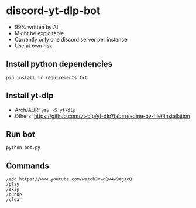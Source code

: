 # discord-yt-dlp-bot
- 99% written by AI
- Might be exploitable
- Currently only one discord server per instance
- Use at own risk

## Install python dependencies
``pip install -r requirements.txt``

## Install yt-dlp
- Arch/AUR: ``yay -S yt-dlp``
- Others: https://github.com/yt-dlp/yt-dlp?tab=readme-ov-file#installation

## Run bot
``python bot.py``

## Commands
```
/add https://www.youtube.com/watch?v=dQw4w9WgXcQ
/play
/skip
/queue
/clear
```